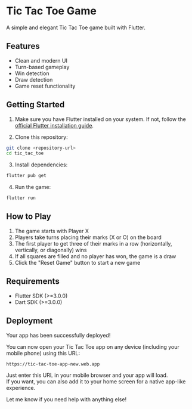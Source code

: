 # Tic Tac Toe Game

A simple and elegant Tic Tac Toe game built with Flutter.

## Features

- Clean and modern UI
- Turn-based gameplay
- Win detection
- Draw detection
- Game reset functionality

## Getting Started

1. Make sure you have Flutter installed on your system. If not, follow the [official Flutter installation guide](https://flutter.dev/docs/get-started/install).

2. Clone this repository:
```bash
git clone <repository-url>
cd tic_tac_toe
```

3. Install dependencies:
```bash
flutter pub get
```

4. Run the game:
```bash
flutter run
```

## How to Play

1. The game starts with Player X
2. Players take turns placing their marks (X or O) on the board
3. The first player to get three of their marks in a row (horizontally, vertically, or diagonally) wins
4. If all squares are filled and no player has won, the game is a draw
5. Click the "Reset Game" button to start a new game

## Requirements

- Flutter SDK (>=3.0.0)
- Dart SDK (>=3.0.0)

## Deployment

Your app has been successfully deployed!

You can now open your Tic Tac Toe app on any device (including your mobile phone) using this URL:
```
https://tic-tac-toe-app-new.web.app
```

Just enter this URL in your mobile browser and your app will load.  
If you want, you can also add it to your home screen for a native app-like experience.

Let me know if you need help with anything else! 